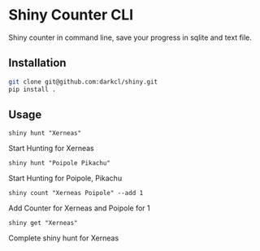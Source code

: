 Shiny Counter CLI
===

Shiny counter in command line, save your progress in sqlite and text file.

Installation
---

```bash
git clone git@github.com:darkcl/shiny.git
pip install .
```

Usage
---

```shiny hunt "Xerneas"```

Start Hunting for Xerneas

```shiny hunt "Poipole Pikachu"```

Start Hunting for Poipole, Pikachu

```shiny count "Xerneas Poipole" --add 1```

Add Counter for Xerneas and Poipole for 1

```shiny get "Xerneas"```

Complete shiny hunt for Xerneas